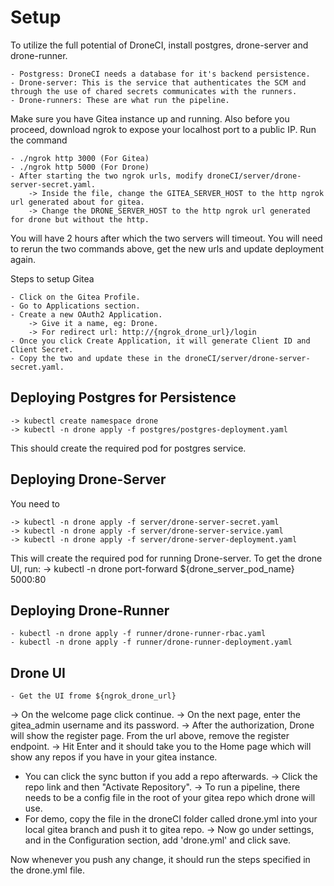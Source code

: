 # Setup

To utilize the full potential of DroneCI, install postgres, drone-server and drone-runner.

	- Postgress: DroneCI needs a database for it's backend persistence.
	- Drone-server: This is the service that authenticates the SCM and through the use of chared secrets communicates with the runners.
	- Drone-runners: These are what run the pipeline.

Make sure you have Gitea instance up and running. 
Also before you proceed, download ngrok to expose your localhost port to a public IP. Run the command

	- ./ngrok http 3000 (For Gitea)
	- ./ngrok http 5000 (For Drone)
	- After starting the two ngrok urls, modify droneCI/server/drone-server-secret.yaml.
		-> Inside the file, change the GITEA_SERVER_HOST to the http ngrok url generated about for gitea.
		-> Change the DRONE_SERVER_HOST to the http ngrok url generated for drone but without the http.

You will have 2 hours after which the two servers will timeout. You will need to rerun the two commands above, get the new urls and update deployment again.

Steps to setup Gitea  
	
	- Click on the Gitea Profile.
	- Go to Applications section.
	- Create a new OAuth2 Application.
		-> Give it a name, eg: Drone.
		-> For redirect url: http://{ngrok_drone_url}/login
	- Once you click Create Application, it will generate Client ID and Client Secret.
	- Copy the two and update these in the droneCI/server/drone-server-secret.yaml.

## Deploying Postgres for Persistence
	-> kubectl create namespace drone
	-> kubectl -n drone apply -f postgres/postgres-deployment.yaml

This should create the required pod for postgres service.

## Deploying Drone-Server

You need to  

	-> kubectl -n drone apply -f server/drone-server-secret.yaml
	-> kubectl -n drone apply -f server/drone-server-service.yaml
	-> kubectl -n drone apply -f server/drone-server-deployment.yaml

This will create the required pod for running Drone-server. To get the drone UI, run:
	-> kubectl -n drone port-forward ${drone_server_pod_name} 5000:80

## Deploying Drone-Runner

	- kubectl -n drone apply -f runner/drone-runner-rbac.yaml
	- kubectl -n drone apply -f runner/drone-runner-deployment.yaml

## Drone UI

	- Get the UI frome ${ngrok_drone_url}


-> On the welcome page click continue.
-> On the next page, enter the gitea_admin username and its password.
-> After the authorization, Drone will show the register page. From the url above, remove the register endpoint.
-> Hit Enter and it should take you to the Home page which will show any repos if you have in your gitea instance.
  - You can click the sync button if you add a repo afterwards.
-> Click the repo link and then "Activate Repository".
-> To run a pipeline, there needs to be a config file in the root of your gitea repo which drone will use.
  - For demo, copy the file in the droneCI folder called drone.yml into your local gitea branch and push it to gitea repo.
-> Now go under settings, and in the Configuration section, add 'drone.yml' and click save.

Now whenever you push any change, it should run the steps specified in the drone.yml file.



